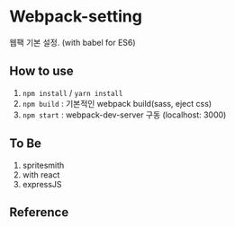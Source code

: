 # Webpack-setting

웹팩 기본 설정. (with babel for ES6)


## How to use

1. `npm install` / `yarn install`
2. `npm build` : 기본적인 webpack build(sass, eject css)
3. `npm start` : webpack-dev-server 구동 (localhost: 3000)


## To Be

1. spritesmith
2. with react
3. expressJS


## Reference
